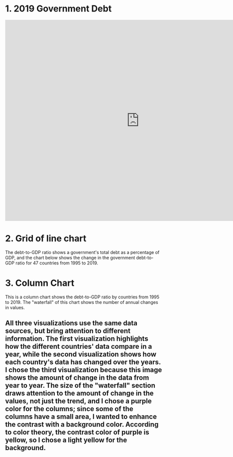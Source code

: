 # 1. 2019 Government Debt
<iframe src="https://data.oecd.org/chart/6Bme" width="860" height="645" style="border: 0" mozallowfullscreen="true" webkitallowfullscreen="true" allowfullscreen="true"><a href="https://data.oecd.org/chart/6Bme" target="_blank">OECD Chart: General government debt, Total, % of GDP, Annual, 2019</a></iframe>

# 2. Grid of line chart
The debt-to-GDP ratio shows a government's total debt as a percentage of GDP, and the chart below shows the change in the government debt-to-GDP ratio for 47 countries from 1995 to 2019.
<div class="flourish-embed flourish-chart" data-src="visualisation/8567374"><script src="https://public.flourish.studio/resources/embed.js"></script></div>

# 3. Column Chart
This is a column chart shows the debt-to-GDP ratio by countries from 1995 to 2019. The "waterfall" of this chart shows the number of annual changes in values.
<div class="flourish-embed flourish-chart" data-src="visualisation/8567689"><script src="https://public.flourish.studio/resources/embed.js"></script></div>

## All three visualizations use the same data sources, but bring attention to different information. The first visualization highlights how the different countries' data compare in a year, while the second visualization shows how each country's data has changed over the years. I chose the third visualization because this image shows the amount of change in the data from year to year. The size of the "waterfall" section draws attention to the amount of change in the values, not just the trend, and I chose a purple color for the columns; since some of the columns have a small area, I wanted to enhance the contrast with a background color. According to color theory, the contrast color of purple is yellow, so I chose a light yellow for the background.
